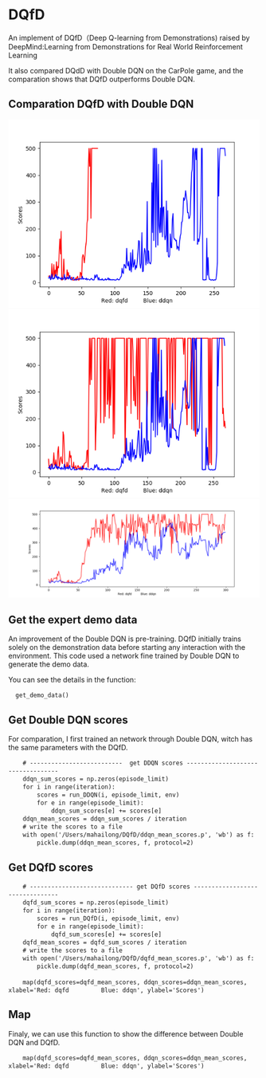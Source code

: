 # DQfD

An implement of DQfD（Deep Q-learning from Demonstrations) raised by DeepMind:Learning from Demonstrations for Real World Reinforcement Learning

It also compared DQdD with Double DQN on the CarPole game, and the comparation shows that DQfD outperforms Double DQN.

## Comparation DQfD with Double DQN

![figure_1](/images/figure_1.png)
![figure_2](/images/figure_2.png)
![figure_3](/images/figure_3.png)



## Get the expert demo data

An improvement of the Double DQN is pre-training. DQfD initially trains solely on the demonstration data before starting any interaction with the environment. This code used a network fine trained by Double DQN to generate the demo data.

You can see the details in the function:
```
  get_demo_data()
```

## Get Double DQN scores

For comparation, I first trained an network through Double DQN, witch has the same parameters with the DQfD.
```
    # --------------------------  get DDQN scores ----------------------------------
    ddqn_sum_scores = np.zeros(episode_limit)
    for i in range(iteration):
        scores = run_DDQN(i, episode_limit, env)
        for e in range(episode_limit):
            ddqn_sum_scores[e] += scores[e]
    ddqn_mean_scores = ddqn_sum_scores / iteration
    # write the scores to a file
    with open('/Users/mahailong/DQfD/ddqn_mean_scores.p', 'wb') as f:
        pickle.dump(ddqn_mean_scores, f, protocol=2)
```

## Get DQfD scores

```
    # ----------------------------- get DQfD scores --------------------------------
    dqfd_sum_scores = np.zeros(episode_limit)
    for i in range(iteration):
        scores = run_DQfD(i, episode_limit, env)
        for e in range(episode_limit):
            dqfd_sum_scores[e] += scores[e]
    dqfd_mean_scores = dqfd_sum_scores / iteration
    # write the scores to a file
    with open('/Users/mahailong/DQfD/dqfd_mean_scores.p', 'wb') as f:
        pickle.dump(dqfd_mean_scores, f, protocol=2)

    map(dqfd_scores=dqfd_mean_scores, ddqn_scores=ddqn_mean_scores, xlabel='Red: dqfd         Blue: ddqn', ylabel='Scores')
```
## Map

Finaly, we can use this function to show the difference between Double DQN and DQfD.
```
    map(dqfd_scores=dqfd_mean_scores, ddqn_scores=ddqn_mean_scores, xlabel='Red: dqfd         Blue: ddqn', ylabel='Scores')
```



